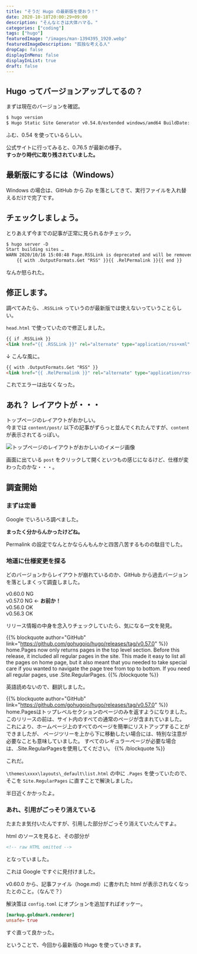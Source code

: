 ```yaml
---
title: "そうだ Hugo の最新版を使おう！"
date: 2020-10-18T20:00:29+09:00
description: "そんなときは大体ハマる。"
categories: ["coding"]
tags: ["hugo"]
featuredImage: "/images/man-1394395_1920.webp"
featuredImageDescription: "孤独な考える人"
dropCap: false
displayInMenu: false
displayInList: true
draft: false
---
```

## Hugo ってバージョンアップしてるの？
まずは現在のバージョンを確認。

```html
$ hugo version
$ Hugo Static Site Generator v0.54.0/extended windows/amd64 BuildDate: unknown
```

ふむ、0.54 を使っているらしい。

公式サイトに行ってみると、0.76.5 が最新の様子。  
**すっかり時代に取り残されていました。**

## 最新版にするには（Windows）
Windows の場合は、GitHub から Zip を落としてきて、実行ファイルを入れ替えるだけで完了です。  

## チェックしましょう。
とりあえず今までの記事が正常に見られるかチェック。

```html
$ hugo server -D
Start building sites …
WARN 2020/10/16 15:08:48 Page.RSSLink is deprecated and will be removed in a future release. Use the Output Format's link, e.g. something like:
    {{ with .OutputFormats.Get "RSS" }}{{ .RelPermalink }}{{ end }}
```

なんか怒られた。

## 修正します。
調べてみたら、`.RSSLink` っていうのが最新版では使えないっていうことらしい。

`head.html` で使っていたので修正しました。

```html
{{ if .RSSLink }}
<link href="{{ .RSSLink }}" rel="alternate" type="application/rss+xml" title="{{ .Title }}" />{{ end }}
```
↓ こんな風に。
```html
{{ with .OutputFormats.Get "RSS" }}
<link href="{{ .RelPermalink }}" rel="alternate" type="application/rss+xml" title="{{ $.Site.Title }}" />{{ end }}
```

これでエラーは出なくなった。

## あれ？ レイアウトが・・・
トップページのレイアウトがおかしい。  
今までは `content/post/` 以下の記事がずらっと並んでくれたんですが、`content` が表示されてるっぽい。

![トップページのレイアウトがおかしいのイメージ画像](/images/hugo-newversion-01.webp)

画面に出ている `post` をクリックして開くといつもの感じになるけど、仕様が変わったのかな・・・。

## 調査開始
### まずは定番
Google でいろいろ調べました。

**まったく分からんかったけどね。**

Permalink の設定でなんとかならんもんかと四苦八苦するものの駄目でした。

### 地道に仕様変更を探る
どのバージョンからレイアウトが崩れているのか、GitHub から過去バージョンを落としまくって調査しました。

v0.60.0 NG  
v0.57.0 NG  ← **お前か！**  
v0.56.0 OK  
v0.56.3 OK  

リリース情報の中身を念入りチェックしていたら、気になる一文を発見。

{{% blockquote author="GitHub" link="https://github.com/gohugoio/hugo/releases/tag/v0.57.0" %}}
home.Pages now only returns pages in the top level section. Before this release, it included all regular pages in the site. This made it easy to list all the pages on home page, but it also meant that you needed to take special care if you wanted to navigate the page tree from top to bottom. If you need all regular pages, use .Site.RegularPages. 
{{% /blockquote %}}


英語読めないので、翻訳しました。

{{% blockquote author="GitHub" link="https://github.com/gohugoio/hugo/releases/tag/v0.57.0" %}}
home.Pagesはトップレベルセクションのページのみを返すようになりました。
このリリースの前は、サイト内のすべての通常のページが含まれていました。
これにより、ホームページ上のすべてのページを簡単にリストアップすることができましたが、
ページツリーを上から下に移動したい場合には、特別な注意が必要なことも意味していました。
すべてのレギュラーページが必要な場合は、.Site.RegularPagesを使用してください。
{{% /blockquote %}}

これだ。

`\themes\xxxx\layouts\_default\list.html` の中に `.Pages` を使っていたので、そこを `Site.RegularPages` に直すことで解決しました。

半日近くかかったよ。

### あれ、引用がごっそり消えている
たまたま気付いたんですが、引用した部分がごっそり消えていたんですよ。  

html のソースを見ると、その部分が
```html
<!-- raw HTML omitted -->
```
となっていました。

これは Google ですぐに見付けました。

v0.60.0 から、記事ファイル（hoge.md）に書かれた html が表示されなくなったとのこと。（なんで？）

解決策は `config.toml` にオプションを追加すればオッケー。

```toml
[markup.goldmark.renderer]
unsafe= true
```

すぐ直って良かった。

ということで、今回から最新版の Hugo を使っていきます。
